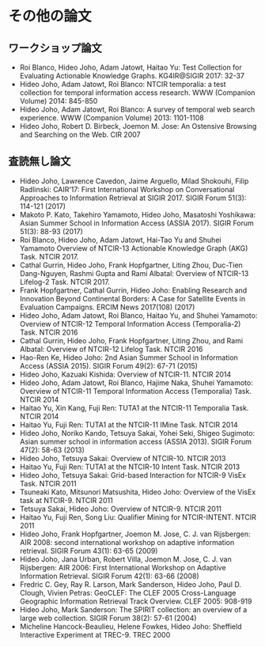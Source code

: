 # その他の論文

## ワークショップ論文

* Roi Blanco, Hideo Joho, Adam Jatowt, Haitao Yu: Test Collection for Evaluating Actionable Knowledge Graphs. KG4IR@SIGIR 2017: 32-37
* Hideo Joho, Adam Jatowt, Roi Blanco: NTCIR temporalia: a test collection for temporal information access research. WWW \(Companion Volume\) 2014: 845-850
* Hideo Joho, Adam Jatowt, Roi Blanco: A survey of temporal web search experience. WWW \(Companion Volume\) 2013: 1101-1108
* Hideo Joho, Robert D. Birbeck, Joemon M. Jose: An Ostensive Browsing and Searching on the Web. CIR 2007

## 査読無し論文

* Hideo Joho, Lawrence Cavedon, Jaime Arguello, Milad Shokouhi, Filip Radlinski: CAIR’17: First International Workshop on Conversational Approaches to Information Retrieval at SIGIR 2017. SIGIR Forum 51\(3\): 114-121 \(2017\)
* Makoto P. Kato, Takehiro Yamamoto, Hideo Joho, Masatoshi Yoshikawa: Asian Summer School in Information Access \(ASSIA 2017\). SIGIR Forum 51\(3\): 88-93 \(2017\)
* Roi Blanco, Hideo Joho, Adam Jatowt, Hai-Tao Yu and Shuhei Yamamoto Overview of NTCIR-13 Actionable Knowledge Graph \(AKG\) Task. NTCIR 2017.
* Cathal Gurrin, Hideo Joho, Frank Hopfgartner, Liting Zhou, Duc-Tien Dang-Nguyen, Rashmi Gupta and Rami Albatal: Overview of NTCIR-13 Lifelog-2 Task. NTCIR 2017.
* Frank Hopfgartner, Cathal Gurrin, Hideo Joho: Enabling Research and Innovation Beyond Continental Borders: A Case for Satellite Events in Evaluation Campaigns. ERCIM News 2017\(108\) \(2017\)
* Hideo Joho, Adam Jatowt, Roi Blanco, Haitao Yu, and Shuhei Yamamoto: Overview of NTCIR-12 Temporal Information Access \(Temporalia-2\) Task. NTCIR 2016
* Cathal Gurrin, Hideo Joho, Frank Hopfgartner, Liting Zhou, and Rami Albatal: Overview of NTCIR-12 Lifelog Task. NTCIR 2016
* Hao-Ren Ke, Hideo Joho: 2nd Asian Summer School in Information Access \(ASSIA 2015\). SIGIR Forum 49\(2\): 67-71 \(2015\)
* Hideo Joho, Kazuaki Kishida: Overview of NTCIR-11. NTCIR 2014
* Hideo Joho, Adam Jatowt, Roi Blanco, Hajime Naka, Shuhei Yamamoto: Overview of NTCIR-11 Temporal Information Access \(Temporalia\) Task. NTCIR 2014
* Haitao Yu, Xin Kang, Fuji Ren: TUTA1 at the NTCIR-11 Temporalia Task. NTCIR 2014
* Haitao Yu, Fuji Ren: TUTA1 at the NTCIR-11 IMine Task. NTCIR 2014
* Hideo Joho, Noriko Kando, Tetsuya Sakai, Yohei Seki, Shigeo Sugimoto: Asian summer school in information access \(ASSIA 2013\). SIGIR Forum 47\(2\): 58-63 \(2013\)
* Hideo Joho, Tetsuya Sakai: Overview of NTCIR-10. NTCIR 2013
* Haitao Yu, Fuji Ren: TUTA1 at the NTCIR-10 Intent Task. NTCIR 2013
* Hideo Joho, Tetsuya Sakai: Grid-based Interaction for NTCIR-9 VisEx Task. NTCIR 2011
* Tsuneaki Kato, Mitsunori Matsushita, Hideo Joho: Overview of the VisEx task at NTCIR-9. NTCIR 2011
* Tetsuya Sakai, Hideo Joho: Overview of NTCIR-9. NTCIR 2011
* Haitao Yu, Fuji Ren, Song Liu: Qualifier Mining for NTCIR-INTENT. NTCIR 2011
* Hideo Joho, Frank Hopfgartner, Joemon M. Jose, C. J. van Rijsbergen: AIR 2008: second international workshop on adaptive information retrieval. SIGIR Forum 43\(1\): 63-65 \(2009\)
* Hideo Joho, Jana Urban, Robert Villa, Joemon M. Jose, C. J. van Rijsbergen: AIR 2006: First International Workshop on Adaptive Information Retrieval. SIGIR Forum 42\(1\): 63-66 \(2008\)
* Fredric C. Gey, Ray R. Larson, Mark Sanderson, Hideo Joho, Paul D. Clough, Vivien Petras: GeoCLEF: The CLEF 2005 Cross-Language Geographic Information Retrieval Track Overview. CLEF 2005: 908-919
* Hideo Joho, Mark Sanderson: The SPIRIT collection: an overview of a large web collection. SIGIR Forum 38\(2\): 57-61 \(2004\)
* Micheline Hancock-Beaulieu, Helene Fowkes, Hideo Joho: Sheffield Interactive Experiment at TREC-9. TREC 2000

